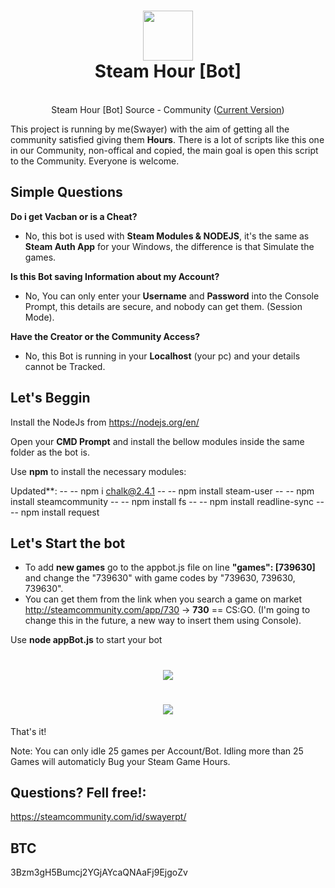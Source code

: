 <h1 align="center">
  <img  src="http://i.imgur.com/tq28TqF.png" height="80" width="80" />
  <br/>
  Steam Hour [Bot]
</h1>

<p align="center"><br>Steam Hour [Bot] Source - Community (<a href='https://github.com/SwayerPT/Steam-Hour-Bot/releases'>Current Version</a>)</br>

This project is running by me(Swayer) with the aim of getting all the community satisfied giving them **Hours**.
There is a lot of scripts like this one in our Community, non-offical and copied, the main goal is open this script to the Community. Everyone is welcome.
</p>

## Simple Questions

**Do i get Vacban or is a Cheat?**
- No, this bot is used with **Steam Modules & NODEJS**, it's the same as **Steam Auth App** for your Windows, the difference is that Simulate the games.

**Is this Bot saving Information about my Account?**
- No, You can only enter your **Username** and **Password** into the Console Prompt, this details are secure, and nobody can get them. (Session Mode).

**Have the Creator or the Community Access?**
- No, this Bot is running in your **Localhost** (your pc) and your details cannot be Tracked.



## Let's Beggin

Install the NodeJs from https://nodejs.org/en/

Open your **CMD Prompt** and install the bellow modules inside the same folder as the bot is.

Use **npm** to install the necessary  modules:

Updated**:
-- -- npm i chalk@2.4.1
-- -- npm install steam-user
-- -- npm install steamcommunity
-- -- npm install fs
-- -- npm install readline-sync
-- -- npm install request

## Let's Start the bot

- To add **new games** go to the appbot.js file on line **"games": [739630]** and change the "739630" with game codes by "739630, 739630, 739630".
- You can get them from the link when you search a game on market http://steamcommunity.com/app/730 -> **730** ==  CS:GO.
(I'm going to change this in the future, a new way to insert them using Console).


Use **node appBot.js** to start your bot 
<h1 align="center">
  <img  src="http://i.imgur.com/5AZIs21.png" />
</h1>
<h1 align="center">
  <img  src="http://i.imgur.com/LrPyrcd.png" />
</h1>

That's it!

Note: You can only idle 25 games per Account/Bot. Idling more than 25 Games will automaticly Bug your Steam Game Hours.

## Questions? Fell free!: 
https://steamcommunity.com/id/swayerpt/

## BTC
3Bzm3gH5Bumcj2YGjAYcaQNAaFj9EjgoZv
